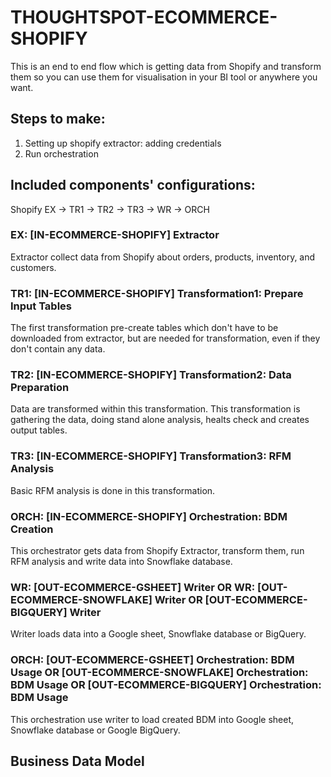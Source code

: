# THOUGHTSPOT-ECOMMERCE-SHOPIFY

This is an end to end flow which is getting data from Shopify and transform them so you can use them for visualisation in your BI tool or anywhere you want. 

## Steps to make:
1. Setting up shopify extractor: adding credentials
2. Run orchestration

## Included components' configurations:

Shopify EX -> TR1 -> TR2 -> TR3 -> WR -> ORCH


### EX: [IN-ECOMMERCE-SHOPIFY] Extractor

Extractor collect data from Shopify about orders, products, inventory, and customers.

### TR1: [IN-ECOMMERCE-SHOPIFY] Transformation1: Prepare Input Tables

The first transformation pre-create tables which don't have to be downloaded from extractor, but are needed for transformation, even if they don't contain any data.

### TR2: [IN-ECOMMERCE-SHOPIFY] Transformation2: Data Preparation

Data are transformed within this transformation. This transformation is gathering the data, doing stand alone analysis, healts check and creates output tables.

### TR3: [IN-ECOMMERCE-SHOPIFY] Transformation3: RFM Analysis

Basic RFM analysis is done in this transformation.

### ORCH: [IN-ECOMMERCE-SHOPIFY] Orchestration: BDM Creation

This orchestrator gets data from Shopify Extractor, transform them, run RFM analysis and write data into Snowflake database. 

### WR: [OUT-ECOMMERCE-GSHEET] Writer OR WR: [OUT-ECOMMERCE-SNOWFLAKE] Writer OR [OUT-ECOMMERCE-BIGQUERY] Writer 

Writer loads data into a Google sheet, Snowflake database or BigQuery.

### ORCH: [OUT-ECOMMERCE-GSHEET] Orchestration: BDM Usage OR [OUT-ECOMMERCE-SNOWFLAKE] Orchestration: BDM Usage OR [OUT-ECOMMERCE-BIGQUERY] Orchestration: BDM Usage

This orchestration use writer to load created BDM into Google sheet, Snowflake database or Google BigQuery.

## Business Data Model





